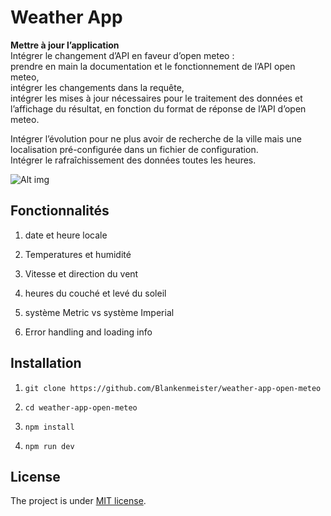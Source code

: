 # Weather App

**Mettre à jour l’application**  
Intégrer le changement d’API en faveur d’open meteo :  
prendre en main la documentation et le fonctionnement de l’API open meteo,  
intégrer les changements dans la requête,  
intégrer les mises à jour nécessaires pour le traitement des données et  
l’affichage du résultat, en fonction du format de réponse de l’API d’open meteo.  

Intégrer l’évolution pour ne plus avoir de recherche de la ville mais une localisation  pré-configurée dans un fichier de configuration.  
Intégrer le rafraîchissement des données toutes les heures.  

![Alt img](https://images.ctfassets.net/zlsyc9paq6sa/3uBrJ07WSM40FpolgjInHY/7d886cb4187b52194bf9b63c183a1d3a/1627637330_x.gif)

## Fonctionnalités

1. date et heure locale

2. Temperatures et humidité

3. Vitesse et direction du vent

4. heures du couché et levé du soleil

5. système Metric vs système Imperial

6. Error handling and loading info

## Installation

1. `git clone https://github.com/Blankenmeister/weather-app-open-meteo`

2. `cd weather-app-open-meteo`

3. `npm install`

8. `npm run dev`


## License

The project is under [MIT license](https://choosealicense.com/licenses/mit/).
